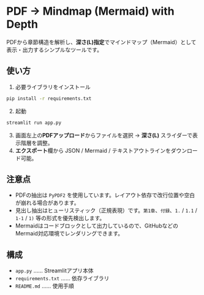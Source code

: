 # PDF → Mindmap (Mermaid) with Depth

PDFから章節構造を解析し、**深さ(L)指定**でマインドマップ（Mermaid）として表示・出力するシンプルなツールです。

## 使い方

1. 必要ライブラリをインストール

```bash
pip install -r requirements.txt
```

2. 起動

```bash
streamlit run app.py
```

3. 画面左上の**PDFアップロード**からファイルを選択 → **深さ(L)** スライダーで表示階層を調整。  
4. **エクスポート**欄から JSON / Mermaid / テキストアウトラインをダウンロード可能。

## 注意点

- PDFの抽出は `PyPDF2` を使用しています。レイアウト依存で改行位置や空白が崩れる場合があります。
- 見出し抽出はヒューリスティック（正規表現）です。`第1章`、`付録`、`1.` / `1.1` / `1-1` / `1)` 等の形式を優先検出します。
- Mermaidはコードブロックとして出力しているので、GitHubなどのMermaid対応環境でレンダリングできます。

## 構成

- `app.py` …… Streamlitアプリ本体
- `requirements.txt` …… 依存ライブラリ
- `README.md` …… 使用手順
